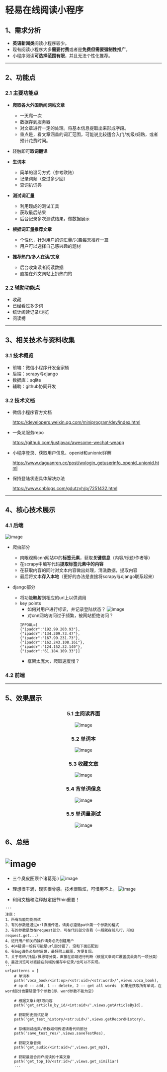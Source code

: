 # 轻易在线阅读小程序

## 1、需求分析
* **英语新闻类**阅读小程序较少。
* 现有阅读小程序大多**需要付费**或者是**免费但需要强制性推广**。
* 小程序阅读**可选择范围有限**，并且无法个性化推荐。
  
***

## 2、功能点

### 2.1 主要功能点

* **爬取各大外国新闻网站文章**
  * 一天爬一次
  * 数据存到服务器
  * 对文章进行一定的处理。将基本信息提取出来形成字段。
  * 重点是，看文章涵盖的词汇范围，可能说比较适合入门/初级/娴熟，或者预计花费时间。
  
* 轻触即可**取词翻译**

* **生词本**
  * 简单的温习方式（参考欧陆）
  * 记录词频（查过多少回）
  * 查词扒词典
  
* **测试词汇量**
  * 利用现成的测试工具
  * 获取最后结果
  * 后台记录多次测试结果，做数据展示
  
* **根据词汇量推荐文章**
  * 个性化，针对用户的词汇量/兴趣每天推荐一篇
  * 用户可以选择自己感兴趣的题材
  
* **推荐热门/多人在读/文章**
  * 后台收集读者阅读数据
  * 直接在外文网站上扒热门的
  

### 2.2 辅助功能点
* 收藏
* 已经看过多少词
* 统计阅读记录/浏览
* 阅读榜


***


## 3、相关技术与资料收集

### 3.1 技术概览

* 前端：微信小程序开发全家桶
* 后端：scrapy与django
* 数据库：sqlite
* 辅助：github协同开发


### 3.2 技术文档
* 微信小程序官方文档

  https://developers.weixin.qq.com/miniprogram/dev/index.html
  
* 一条龙服务repo

  https://github.com/justjavac/awesome-wechat-weapp
  
* 小程序登录、获取用户信息、openid和unionid详解

  https://www.daguanren.cc/post/wxlogin_getuserinfo_openid_unionid.html


* 保持登陆状态具体解决办法

  https://www.cnblogs.com/gdutzyh/p/7251432.html


***

## 4、核心技术展示

### 4.1 后端
![image](display-images/getArticle.png)

* 爬虫部分
  * 肉眼观察cnn网站中的**标签元素**，获取**关键信息**（内容/标题/作者等）
  * 在scrapy中编写代码**提取标签元素中的内容**
  * 在获取内容的同时对文本内容做出处理，清洗数据，提取内容
  * 最后将文本**存入本地**（更好的办法是直接将scrapy与django联系起来）

* django部分
  * 将功能**映射**到相应的url上以供调用
  * key points
    * 如何对用户进行标识，并记录登陆状态？
    ![image](display-images/process.jpg)
    * 对cnn网站访问过于频繁，被网站拒绝访问？
    ```
    IPPOOL=[  
    {"ipaddr":"192.99.203.93"},  
    {"ipaddr":"134.209.73.47"}, 
    {"ipaddr":"167.99.231.73"}, 
    {"ipaddr":"162.243.108.161"}, 
    {"ipaddr":"124.152.32.140"}, 
    {"ipaddr":"61.184.109.33"}]
    ```
    * 框架太庞大，爬取速度慢？
  

### 4.2 前端


***

## 5、效果展示
<div align=center>

### 5.1 主阅读界面


![image](display-images/主阅读界面.gif) 


### 5.2 单词本


![image](display-images/单词本.gif)


### 5.3 收藏文章


![image](display-images/收藏文章.gif)


### 5.4 背单词信息


 ![image](display-images/背单词信息.gif)


### 5.5 单词量测试

![image](display-images/词汇量测试.gif) 
</div >

## 6、总结

![image](display-images/team.PNG)
=======
* 三个臭皮匠顶个诸葛亮:)
![image](display-images/team.PNG)


* 理想很丰满，现实很骨感。技术很酷炫，可惜用不上。
![image](display-images/pro.jpg)


* 利用文档和注释敲定细节hin重要！
```
'''
注意：
1、所有功能均能测试
2、有的参数是通过url直接传递，请务必遵循path第一个参数的格式
3、有的参数是放在request部分，可在代码部分查看（一般就在前几行，形如request.get...）
4、进行用户相关的操作请务必先创建用户
5、404错误一般有可能是url部分错了，没和下面匹配到
6、有bug请务必及时反馈，最好附上截图，方便复现。
7、关于考研/托福/雅思等分类，直接在前端进行判断（根据文章词汇覆盖度最高的一项分类）
8、最近浏览可以直接在前端的缓存中记录/也可以不实现。
'''
urlpatterns = [
    # 单词本
    path('voca_book/<int:op>/<str:uid>/<str:word>/',views.voca_book),   
    # op:0 -- add, 1 -- delete, 2 -- get all words  如果是获取所有单词，在word部分也要随便传个参数(即，word参数不能为空)
    
    # 根据文章id获取内容
    path('get_article_by_id/<int:aid>/',views.getArticleById),  
    
    # 获取历史测试记录
    path('get_test_history/<str:uid>/',views.getRecordHistory), 

    # 存储测试结果/参数如何传递请看代码部分
    path('save_test_res/',views.saveTestRes),
    
    # 获取文章音频
    path('get_audio/<int:aid>/',views.get_mp3),

    # 获取最适合用户阅读的十篇文章
    path('get_top_10/<str:id>/',views.get_similiar)
    ...

```
